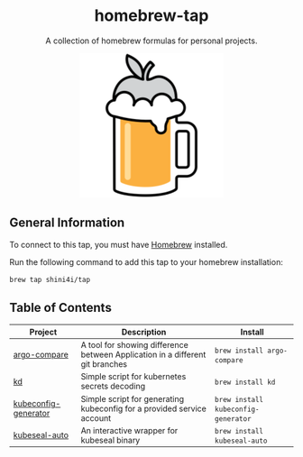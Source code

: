 <div align="center">

# homebrew-tap

A collection of homebrew formulas for personal projects.


<img src="https://raw.githubusercontent.com/shini4i/assets/main/src/homebrew-tap/homebrew.png" alt="Showcase">

</div>

## General Information
To connect to this tap, you must have [Homebrew](https://brew.sh/) installed.

Run the following command to add this tap to your homebrew installation:
```bash
brew tap shini4i/tap
```

## Table of Contents
<!-- project_table_start -->
| Project                                                                 | Description                                                                   | Install                             |
| ----------------------------------------------------------------------- | ----------------------------------------------------------------------------- | ----------------------------------- |
| [argo-compare](https://github.com/shini4i/argo-compare)                 | A tool for showing difference between Application in a different git branches | `brew install argo-compare`         |
| [kd](https://github.com/shini4i/kd)                                     | Simple script for kubernetes secrets decoding                                 | `brew install kd`                   |
| [kubeconfig-generator](https://github.com/shini4i/kubeconfig-generator) | Simple script for generating kubeconfig for a provided service account        | `brew install kubeconfig-generator` |
| [kubeseal-auto](https://github.com/shini4i/kubeseal-auto)               | An interactive wrapper for kubeseal binary                                    | `brew install kubeseal-auto`        |
<!-- project_table_end -->
